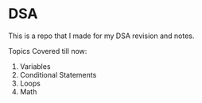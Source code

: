 # DSA
This is a repo that I made for my DSA revision and notes. 

Topics Covered till now:

1. Variables
2. Conditional Statements
3. Loops
4. Math 


